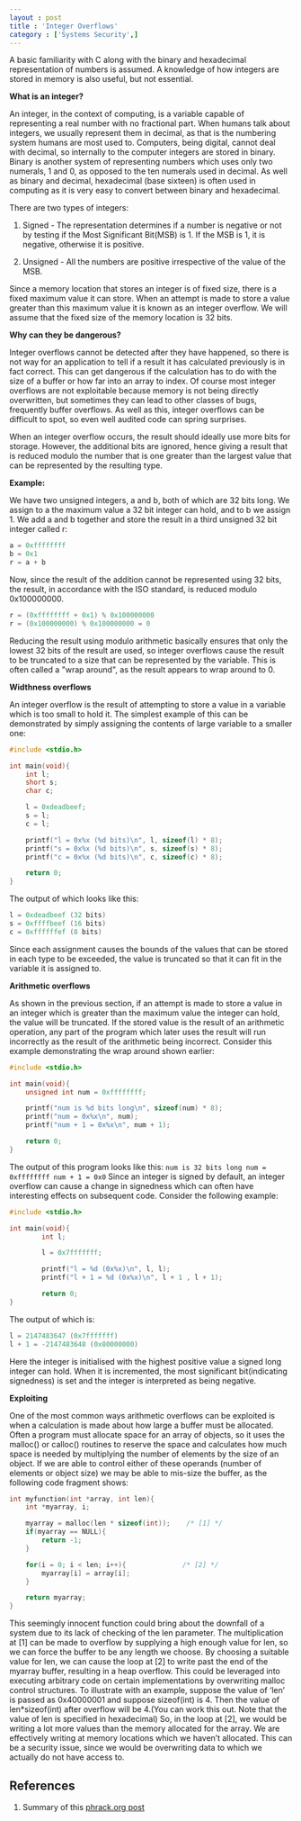 ```yaml
---
layout : post
title : 'Integer Overflows'
category : ['Systems Security',]
---
```


A basic familiarity with C along with the binary and hexadecimal representation of numbers is assumed.  A knowledge of how integers are stored in memory is also useful, but not essential.

**What is an integer?**

An integer, in the context of computing, is a variable capable of representing a real number with no fractional part. When humans talk about integers, we usually represent them in decimal, as that is the numbering system humans are most used to.  Computers, being digital, cannot
deal with decimal, so internally to the computer integers are stored in binary.  Binary is another system of representing numbers which uses only two numerals, 1 and 0, as opposed to the ten numerals used in decimal.  As well as binary and decimal, hexadecimal (base sixteen) is often used in computing as it is very easy to convert between binary and hexadecimal.

There are two types of integers:

1. Signed - The representation determines if a number is negative or not by testing if the Most Significant Bit(MSB) is 1. If the MSB is 1, it is negative, otherwise it is positive.

2. Unsigned - All the numbers are positive irrespective of the value of the MSB.

Since a memory location that stores an integer is of fixed size, there is a fixed maximum value it can store.  When an attempt is made to store a value greater than this maximum value it is known as an integer overflow. We will assume that the fixed size of the memory location is 32 bits.

**Why can they be dangerous?**

Integer overflows cannot be detected after they have happened, so there is not way for an application to tell if a result it has calculated previously is in fact correct.  This can get dangerous if the calculation has to do with the size of a buffer or how far into an array to index.  Of course
most integer overflows are not exploitable because memory is not being directly overwritten, but sometimes they can lead to other classes of bugs, frequently buffer overflows.  As well as this, integer overflows can be difficult to spot, so even well audited code can spring surprises.

When an integer overflow occurs, the result should ideally use more bits for storage. However, the additional bits are ignored, hence giving a result that is reduced modulo the number that is one greater than the largest value that can be represented by the resulting type.

**Example:**

We have two unsigned integers, a and b, both of which are 32 bits long.  We assign to a the maximum value a 32 bit integer can hold, and to b we assign 1.  We add a and b together and store the result in a third unsigned 32 bit integer called r:

```c
a = 0xffffffff
b = 0x1
r = a + b
```

Now, since the result of the addition cannot be represented using 32 bits, the result, in accordance with the ISO standard, is reduced modulo 0x100000000.

```c
r = (0xffffffff + 0x1) % 0x100000000
r = (0x100000000) % 0x100000000 = 0
```

Reducing the result using modulo arithmetic basically ensures that only the lowest 32 bits of the result are used, so integer overflows cause the result to be truncated to a size that can be represented by the variable. This is often called a "wrap around", as the result appears to wrap around to 0.

**Widthness overflows**

An integer overflow is the result of attempting to store a value in a variable which is too small to hold it.  The simplest example of this can be demonstrated by simply assigning the contents of large variable to a smaller one:

```c
#include <stdio.h>

int main(void){
    int l;
    short s;
    char c;

    l = 0xdeadbeef;
    s = l;
    c = l;

    printf("l = 0x%x (%d bits)\n", l, sizeof(l) * 8);
    printf("s = 0x%x (%d bits)\n", s, sizeof(s) * 8);
    printf("c = 0x%x (%d bits)\n", c, sizeof(c) * 8);

    return 0;
}
```

The output of which looks like this:
```c
l = 0xdeadbeef (32 bits)
s = 0xffffbeef (16 bits)
c = 0xffffffef (8 bits)
```
Since each assignment causes the bounds of the values that can be stored in each type to be exceeded, the value is truncated so that it can fit in the variable it is assigned to.

**Arithmetic overflows**

As shown in the previous section, if an attempt is made to store a value in an integer which is greater than the maximum value the integer can hold, the value will be truncated.  If the stored value is the result of an arithmetic operation, any part of the program which later uses the result
will run incorrectly as the result of the arithmetic being incorrect.
Consider this example demonstrating the wrap around shown earlier:

```c
#include <stdio.h>

int main(void){
    unsigned int num = 0xffffffff;

    printf("num is %d bits long\n", sizeof(num) * 8);
    printf("num = 0x%x\n", num);
    printf("num + 1 = 0x%x\n", num + 1);

    return 0;
}
```
The output of this program looks like this:
    ```
    num is 32 bits long
    num = 0xffffffff
    num + 1 = 0x0
    ```
Since an integer is signed by default, an integer overflow can cause a change in signedness which can often have interesting effects on subsequent code.  Consider the following example:
```c
#include <stdio.h>

int main(void){
        int l;

        l = 0x7fffffff;

        printf("l = %d (0x%x)\n", l, l);
        printf("l + 1 = %d (0x%x)\n", l + 1 , l + 1);

        return 0;
}
```
The output of which is:
```c
l = 2147483647 (0x7fffffff)
l + 1 = -2147483648 (0x80000000)
```
Here the integer is initialised with the highest positive value a signed long integer can hold.  When it is incremented, the most significant bit(indicating signedness) is set and the integer is interpreted as being negative.

**Exploiting**

One of the most common ways arithmetic overflows can be exploited is when a calculation is made about how large a buffer must be allocated.  Often a program must allocate space for an array of objects, so it uses the malloc() or calloc() routines to reserve the space and calculates how much space is needed by multiplying the number of elements by the size of an object.  If we are able to control either of these operands (number of elements or object size) we may be able to mis-size the buffer, as the following code fragment shows:

```c
int myfunction(int *array, int len){
    int *myarray, i;

    myarray = malloc(len * sizeof(int));    /* [1] */
    if(myarray == NULL){
        return -1;
    }

    for(i = 0; i < len; i++){              /* [2] */
        myarray[i] = array[i];
    }

    return myarray;
}
```

This seemingly innocent function could bring about the downfall of a system due to its lack of checking of the len parameter.  The multiplication at [1] can be made to overflow by supplying a high enough value for len, so we can force the buffer to be any length we choose.  By choosing a suitable value for len, we can cause the loop at [2] to write past the end of the myarray buffer, resulting in a heap overflow.  This could be leveraged into executing arbitrary code on certain implementations by overwriting malloc control structures.
To illustrate with an example, suppose the value of ‘len’ is passed as 0x40000001 and suppose sizeof(int) is 4. Then the value of len*sizeof(int) after overflow will be 4.(You can work this out. Note that the value of len is specified in hexadecimal) So, in the loop at [2], we would be writing a lot more values than the memory allocated for the array. We are effectively writing at memory locations which we haven’t allocated. This can be a security issue, since we would be overwriting data to which we actually do not have access to.

## References

1. Summary of this [phrack.org post](http://phrack.org/issues/60/10.html) 
